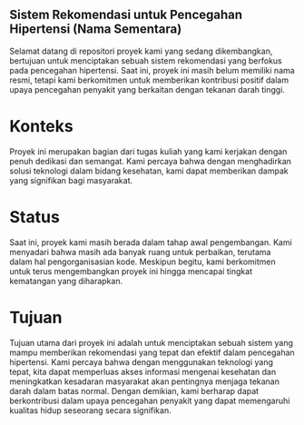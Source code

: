 ## Sistem Rekomendasi untuk Pencegahan Hipertensi (Nama Sementara)
Selamat datang di repositori proyek kami yang sedang dikembangkan, bertujuan untuk menciptakan sebuah sistem rekomendasi yang berfokus pada pencegahan hipertensi. Saat ini, proyek ini masih belum memiliki nama resmi, tetapi kami berkomitmen untuk memberikan kontribusi positif dalam upaya pencegahan penyakit yang berkaitan dengan tekanan darah tinggi.

# Konteks
Proyek ini merupakan bagian dari tugas kuliah yang kami kerjakan dengan penuh dedikasi dan semangat. Kami percaya bahwa dengan menghadirkan solusi teknologi dalam bidang kesehatan, kami dapat memberikan dampak yang signifikan bagi masyarakat.

# Status
Saat ini, proyek kami masih berada dalam tahap awal pengembangan. Kami menyadari bahwa masih ada banyak ruang untuk perbaikan, terutama dalam hal pengorganisasian kode. Meskipun begitu, kami berkomitmen untuk terus mengembangkan proyek ini hingga mencapai tingkat kematangan yang diharapkan.

# Tujuan
Tujuan utama dari proyek ini adalah untuk menciptakan sebuah sistem yang mampu memberikan rekomendasi yang tepat dan efektif dalam pencegahan hipertensi. Kami percaya bahwa dengan menggunakan teknologi yang tepat, kita dapat memperluas akses informasi mengenai kesehatan dan meningkatkan kesadaran masyarakat akan pentingnya menjaga tekanan darah dalam batas normal. Dengan demikian, kami berharap dapat berkontribusi dalam upaya pencegahan penyakit yang dapat memengaruhi kualitas hidup seseorang secara signifikan.
